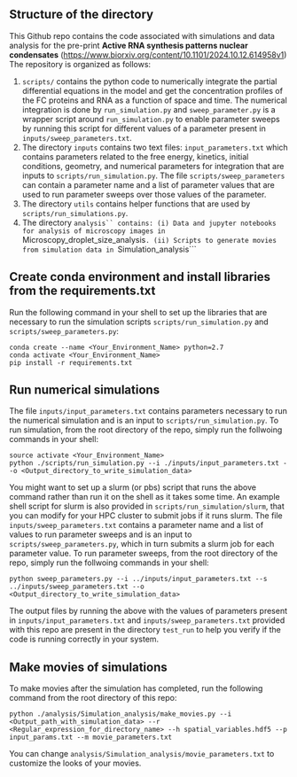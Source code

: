 ## Structure of the directory

This Github repo contains the code associated with simulations and data analysis for the pre-print **Active RNA synthesis patterns nuclear condensates** 
 (https://www.biorxiv.org/content/10.1101/2024.10.12.614958v1)
The repository is organized as follows:
1. ```scripts/``` contains the python code to numerically integrate the partial differential equations in the model and get the concentration profiles of the FC proteins and RNA as a function of space and time. The numerical integration is done by ```run_simulation.py``` and ```sweep_parameter.py``` is a wrapper script around ```run_simulation.py``` to enable parameter sweeps by running this script for different values of a parameter present in ```inputs/sweep_parameters.txt```.
2. The directory ```inputs``` contains two text files: ```input_parameters.txt``` which contains parameters related to the free energy, kinetics, initial conditions, geometry, and numerical parameters for integration that are inputs to ```scripts/run_simulation.py```. The file ```scripts/sweep_parameters``` can contain a parameter name and a list of parameter values that are used to run parameter sweeps over those values of the parameter.
3. The directory ```utils``` contains helper functions that are used by ```scripts/run_simulations.py```.
4. The directory ```analysis`` contains: (i) Data and jupyter notebooks for analysis of microscopy images in ```Microscopy_droplet_size_analysis```. (ii) Scripts to generate movies from simulation data in ```Simulation_analysis```

## Create conda environment and install libraries from the requirements.txt

Run the following command in your shell to set up the libraries that are necessary to run the simulation scripts ```scripts/run_simulation.py``` and ```scripts/sweep_parameters.py```:

```
conda create --name <Your_Environment_Name> python=2.7
conda activate <Your_Environment_Name>
pip install -r requirements.txt
```

## Run numerical simulations

The file ```inputs/input_parameters.txt``` contains parameters necessary to run the numerical simulation and is an input to ```scripts/run_simulation.py```. To run simulation, from the root directory of the repo, simply run the follwoing commands in your shell:

```
source activate <Your_Environment_Name>
python ./scripts/run_simulation.py --i ./inputs/input_parameters.txt --o <Output_directory_to_write_simulation_data>
```

You might want to set up a slurm (or pbs) script that runs the above command rather than run it on the shell as it takes some time. An example shell script for slurm is also provided in ```scripts/run_simulation/slurm```, that you can modify for your HPC cluster to submit jobs if it runs slurm. The file ```inputs/sweep_parameters.txt``` contains a parameter name and a list of values to run parameter sweeps and is an input to ```scripts/sweep_parameters.py```, which in turn submits a slurm job for each parameter value. To run parameter sweeps, from the root directory of the repo, simply run the follwoing commands in your shell:

```
python sweep_parameters.py --i ../inputs/input_parameters.txt --s ../inputs/sweep_parameters.txt --o <Output_directory_to_write_simulation_data>
```

The output files by running the above with the values of parameters present in ```inputs/input_parameters.txt``` and ```inputs/sweep_parameters.txt``` provided with this repo are present in the directory ```test_run``` to help you verify if the code is running correctly in your system.

## Make movies of simulations

To make movies after the simulation has completed, run the following command from the root directory of this repo:

```
python ./analysis/Simulation_analysis/make_movies.py --i <Output_path_with_simulation_data> --r <Regular_expression_for_directory_name> --h spatial_variables.hdf5 --p input_params.txt --m movie_parameters.txt
```

You can change ```analysis/Simulation_analysis/movie_parameters.txt``` to customize the looks of your movies. 

